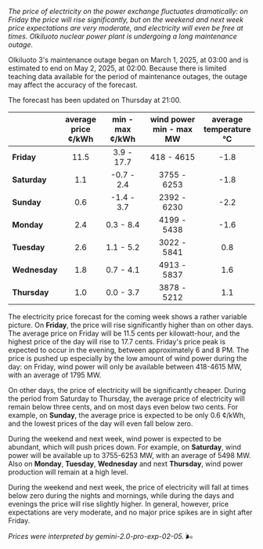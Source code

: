 *The price of electricity on the power exchange fluctuates dramatically: on Friday the price will rise significantly, but on the weekend and next week price expectations are very moderate, and electricity will even be free at times. Olkiluoto nuclear power plant is undergoing a long maintenance outage.*

Olkiluoto 3's maintenance outage began on March 1, 2025, at 03:00 and is estimated to end on May 2, 2025, at 02:00. Because there is limited teaching data available for the period of maintenance outages, the outage may affect the accuracy of the forecast.

The forecast has been updated on Thursday at 21:00.

|    | average<br>price<br>¢/kWh | min - max<br>¢/kWh | wind power<br>min - max<br>MW | average<br>temperature<br>°C |
|:-------------|:----------------:|:----------------:|:-------------:|:-------------:|
| **Friday**  | 11.5 | 3.9 - 17.7  | 418 - 4615  | -1.8 |
| **Saturday**  | 1.1  | -0.7 - 2.4 | 3755 - 6253 | -1.8 |
| **Sunday** | 0.6  | -1.4 - 3.7 | 2392 - 6230 | -2.2 |
| **Monday** | 2.4  | 0.3 - 8.4  | 4199 - 5438 | -1.6 |
| **Tuesday**   | 2.6  | 1.1 - 5.2  | 3022 - 5841 | 0.8  |
| **Wednesday**| 1.8  | 0.7 - 4.1  | 4913 - 5837 | 1.6  |
| **Thursday**  | 1.0  | 0.0 - 3.7  | 3878 - 5212 | 1.1  |

The electricity price forecast for the coming week shows a rather variable picture. On **Friday**, the price will rise significantly higher than on other days. The average price on Friday will be 11.5 cents per kilowatt-hour, and the highest price of the day will rise to 17.7 cents. Friday's price peak is expected to occur in the evening, between approximately 6 and 8 PM. The price is pushed up especially by the low amount of wind power during the day: on Friday, wind power will only be available between 418-4615 MW, with an average of 1795 MW.

On other days, the price of electricity will be significantly cheaper. During the period from Saturday to Thursday, the average price of electricity will remain below three cents, and on most days even below two cents. For example, on **Sunday**, the average price is expected to be only 0.6 ¢/kWh, and the lowest prices of the day will even fall below zero.

During the weekend and next week, wind power is expected to be abundant, which will push prices down. For example, on **Saturday**, wind power will be available up to 3755-6253 MW, with an average of 5498 MW. Also on **Monday**, **Tuesday**, **Wednesday** and next **Thursday**, wind power production will remain at a high level.

During the weekend and next week, the price of electricity will fall at times below zero during the nights and mornings, while during the days and evenings the price will rise slightly higher. In general, however, price expectations are very moderate, and no major price spikes are in sight after Friday.

*Prices were interpreted by gemini-2.0-pro-exp-02-05.* 🌬️

